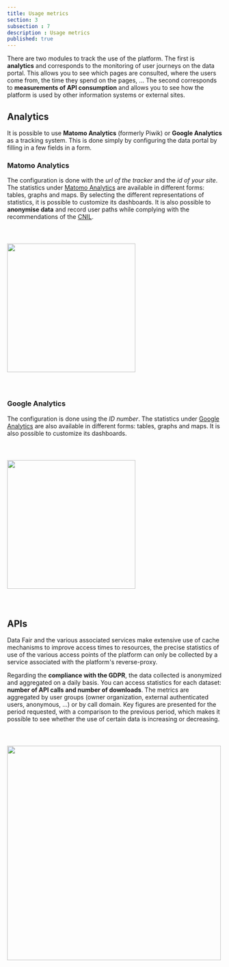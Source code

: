 ```yaml
---
title: Usage metrics
section: 3
subsection : 7
description : Usage metrics
published: true
---
```


There are two modules to track the use of the platform. The first is **analytics** and corresponds to the monitoring of user journeys on the data portal. This allows you to see which pages are consulted, where the users come from, the time they spend on the pages, ... The second corresponds to **measurements of API consumption** and allows you to see how the platform is used by other information systems or external sites.

## Analytics

It is possible to use **Matomo Analytics** (formerly Piwik) or **Google Analytics** as a tracking system. This is done simply by configuring the data portal by filling in a few fields in a form.

### Matomo Analytics

The configuration is done with the *url of the tracker* and the *id of your site*. The statistics under [Matomo Analytics](https://fr.matomo.org/) are available in different forms: tables, graphs and maps. By selecting the different representations of statistics, it is possible to customize its dashboards. It is also possible to **anonymise data** and record user paths while complying with the recommendations of the [CNIL](https://www.cnil.fr/professionnel).

<img src="./images/functional-presentation/matomo.jpg"
     height="300" style="margin:40px auto;" />

### Google Analytics

The configuration is done using the *ID number*. The statistics under [Google Analytics](https://analytics.google.com/) are also available in different forms: tables, graphs and maps. It is also possible to customize its dashboards.

<img src="./images/functional-presentation/google-analytics.jpg"
     height="300" style="margin:40px auto;" />


## APIs

Data Fair and the various associated services make extensive use of cache mechanisms to improve access times to resources, the precise statistics of use of the various access points of the platform can only be collected by a service associated with the platform's reverse-proxy.

Regarding the **compliance with the GDPR**, the data collected is anonymized and aggregated on a daily basis. You can access statistics for each dataset: **number of API calls and number of downloads**. The metrics are aggregated by user groups (owner organization, external authenticated users, anonymous, ...) or by call domain. Key figures are presented for the period requested, with a comparison to the previous period, which makes it possible to see whether the use of certain data is increasing or decreasing.

<img src="./images/functional-presentation/metrics.jpg"
     height="500" style="margin:40px auto;" />
